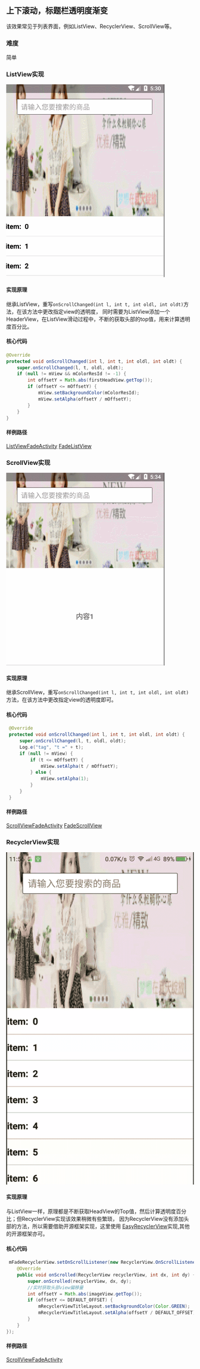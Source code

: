 ## 上下滚动，标题栏透明度渐变

该效果常见于列表界面，例如ListView、RecyclerView、ScrollView等。
### 难度
简单

### ListView实现
![效果图](https://github.com/qiangxi/PopularEffect/blob/master/gif/gif001.gif?raw=true)
#### 实现原理
继承ListView，重写`onScrollChanged(int l, int t, int oldl, int oldt)`方法，在该方法中更改指定view的透明度，
同时需要为ListView添加一个HeaderView，在ListView滑动过程中，不断的获取头部的top值，用来计算透明度百分比。
#### 核心代码
```java
@Override
protected void onScrollChanged(int l, int t, int oldl, int oldt) {
    super.onScrollChanged(l, t, oldl, oldt);
    if (null != mView && mColorResId != -1) {
        int offsetY = Math.abs(firstHeadView.getTop());
        if (offsetY <= mOffsetY) {
            mView.setBackgroundColor(mColorResId);
            mView.setAlpha(offsetY / mOffsetY);
        }
    }
}
```

#### 样例路径
[ListViewFadeActivity](https://github.com/qiangxi/PopularEffect/blob/master/app/src/main/java/com/qiangxi/populareffect/activity/listview/ListViewFadeActivity.java)
[FadeListView](https://github.com/qiangxi/PopularEffect/blob/master/app/src/main/java/com/qiangxi/populareffect/view/FadeListView.java)


### ScrollView实现
![效果图](https://github.com/qiangxi/PopularEffect/blob/master/gif/GIF002.gif?raw=true)
#### 实现原理
继承ScrollView，重写`onScrollChanged(int l, int t, int oldl, int oldt)`方法，在该方法中更改指定view的透明度即可。
#### 核心代码
```java
 @Override
 protected void onScrollChanged(int l, int t, int oldl, int oldt) {
     super.onScrollChanged(l, t, oldl, oldt);
     Log.e("tag", "t =" + t);
     if (null != mView) {
         if (t <= mOffsetY) {
             mView.setAlpha(t / mOffsetY);
         } else {
             mView.setAlpha(1);
         }
     }
 }
```
#### 样例路径
[ScrollViewFadeActivity](https://github.com/qiangxi/PopularEffect/blob/master/app/src/main/java/com/qiangxi/populareffect/activity/scrollview/ScrollViewFadeActivity.java)
[FadeScrollView](https://github.com/qiangxi/PopularEffect/blob/master/app/src/main/java/com/qiangxi/populareffect/view/FadeScrollView.java)
### RecyclerView实现
![效果图](https://github.com/qiangxi/PopularEffect/blob/master/gif/GIF003.gif?raw=true)
#### 实现原理
与ListView一样，原理都是不断获取HeadView的Top值，然后计算透明度百分比；但RecyclerView实现该效果稍微有些繁琐，
因为RecyclerView没有添加头部的方法，所以需要借助开源框架实现，这里使用
[EasyRecyclerView](https://github.com/Jude95/EasyRecyclerView)实现,其他的开源框架亦可。
#### 核心代码
```java
 mFadeRecyclerView.setOnScrollListener(new RecyclerView.OnScrollListener() {
    @Override
    public void onScrolled(RecyclerView recyclerView, int dx, int dy) {
        super.onScrolled(recyclerView, dx, dy);
        //实时获取头部view偏移量
        int offsetY = Math.abs(imageView.getTop());
        if (offsetY <= DEFAULT_OFFSET) {
            mRecyclerViewTitleLayout.setBackgroundColor(Color.GREEN);
            mRecyclerViewTitleLayout.setAlpha(offsetY / DEFAULT_OFFSET);
        }
    }
});
```
#### 样例路径
[ScrollViewFadeActivity](https://github.com/qiangxi/PopularEffect/blob/master/app/src/main/java/com/qiangxi/populareffect/activity/recyclerview/RecyclerViewFadeActivity.java)
